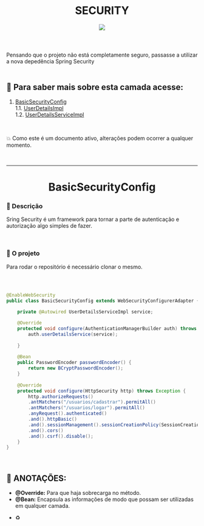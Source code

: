 <div style="display: inline_block">
    <h1 align="CENTER"> SECURITY </h1>
 

   <p align="center">
       <a href="https://github.com/r4skaren">
        <img src="https://img.shields.io/github/last-commit/r4skaren/Blog-Pessoal?color=black%20&label=Ultimo%20commit&logo=github&style=flat-square"/>
        </a>
<h1></h1>
  

<br>
Pensando que o projeto não está completamente seguro, passasse a utilizar a nova depedência Spring Security
<br>
<br>

<a name="summary"></a>

## 📖 Para saber mais sobre esta camada acesse:

1.  [BasicSecurityConfig](https://github.com/r4skaren/Blog-Pessoal/new/main/spring/blogPessoal/src/main/java/org/generation/blogPessoal/security#-basicsecurityconfig-)<br>
    1.1. [UserDetailsImpl]()<br>
    1.2. [UserDetailsServiceImpl]()<br>
   

<br>
  
 💥 Como este é um documento ativo, alterações podem ocorrer a qualquer momento. 
 
<br>
  
<hr size="3">
  
<h1 align="CENTER"> BasicSecurityConfig </h1>
  
### :memo: Descrição
Sring Security é um framework para tornar a parte de autenticação e autorização algo simples de fazer.

<br>
  
### :rocket: O projeto
Para rodar o repositório é necessário clonar o mesmo.
  
  <br>
  
~~~Java

@EnableWebSecurity
public class BasicSecurityConfig extends WebSecurityConfigurerAdapter {
	
	private @Autowired UserDetailsServiceImpl service;

	@Override
	protected void configure(AuthenticationManagerBuilder auth) throws Exception {
		auth.userDetailsService(service);
		
	}
	
	@Bean
	public PasswordEncoder passwordEncoder() {
        return new BCryptPasswordEncoder();
    }
	
	@Override
	protected void configure(HttpSecurity http) throws Exception {
		http.authorizeRequests()
		.antMatchers("/usuarios/cadastrar").permitAll()
		.antMatchers("/usuarios/logar").permitAll()
 		.anyRequest().authenticated()
 		.and().httpBasic()
 		.and().sessionManagement().sessionCreationPolicy(SessionCreationPolicy.STATELESS)
 		.and().cors()
 		.and().csrf().disable();
	}
} 
~~~
  <br>

## 🔺 ANOTAÇÕES:

* **@Override:** Para que haja sobrecarga no método.
* **@Bean:** Encapsula as informações de modo que possam ser utilizadas em qualquer camada.
- ♻
  
<br>
  
